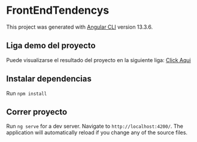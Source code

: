 # FrontEndTendencys

This project was generated with [Angular CLI](https://github.com/angular/angular-cli) version 13.3.6.
## Liga demo del proyecto

Puede visualizarse el resultado del proyecto en la siguiente liga: [Click Aqui](http://tendencys-front-end.dev4humans.com.mx)

## Instalar dependencias

Run `npm install`

## Correr proyecto

Run `ng serve` for a dev server. Navigate to `http://localhost:4200/`. The application will automatically reload if you change any of the source files.


